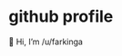 # github profile

👋 Hi, I’m /u/farkinga

<!--
# farkinga is obviously a pseudonym:
git clone \
  -c core.sshCommand="/usr/bin/ssh -o IdentitiesOnly=yes -i ~/.ssh/farkinga" \
  git@github.com:farkinga/farkinga.git

# incoming messages are auto-deleted
git config --local user.email "farkinga"
git config --local user.name "farkinga"
-->
